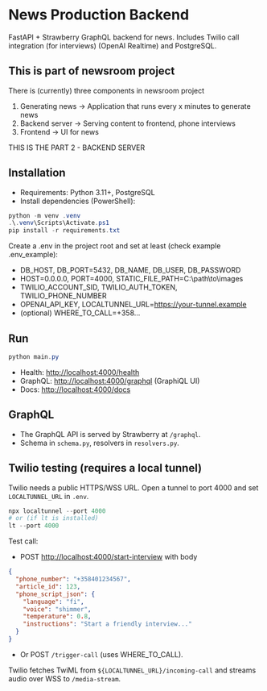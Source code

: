 # News Production Backend

FastAPI + Strawberry GraphQL backend for news. Includes Twilio call integration (for interviews) (OpenAI Realtime) and PostgreSQL.

## This is part of newsroom project
There is (currently) three components in newsroom project
1. Generating news -> Application that runs every x minutes to generate news
2. Backend server -> Serving content to frontend, phone interviews
3. Frontend -> UI for news

THIS IS THE PART 2 - BACKEND SERVER

## Installation

- Requirements: Python 3.11+, PostgreSQL
- Install dependencies (PowerShell):

```powershell
python -m venv .venv
.\.venv\Scripts\Activate.ps1
pip install -r requirements.txt
```

Create a .env in the project root and set at least (check example .env_example):

- DB_HOST, DB_PORT=5432, DB_NAME, DB_USER, DB_PASSWORD
- HOST=0.0.0.0, PORT=4000, STATIC_FILE_PATH=C:\\path\\to\\images
- TWILIO_ACCOUNT_SID, TWILIO_AUTH_TOKEN, TWILIO_PHONE_NUMBER
- OPENAI_API_KEY, LOCALTUNNEL_URL=<https://your-tunnel.example>
- (optional) WHERE_TO_CALL=+358...

## Run

```powershell
python main.py
```

- Health: <http://localhost:4000/health>
- GraphQL: <http://localhost:4000/graphql> (GraphiQL UI)
- Docs: <http://localhost:4000/docs>

## GraphQL

- The GraphQL API is served by Strawberry at `/graphql`.
- Schema in `schema.py`, resolvers in `resolvers.py`.

## Twilio testing (requires a local tunnel)

Twilio needs a public HTTPS/WSS URL. Open a tunnel to port 4000 and set `LOCALTUNNEL_URL` in `.env`.

```powershell
npx localtunnel --port 4000
# or (if lt is installed)
lt --port 4000
```

Test call:

- POST <http://localhost:4000/start-interview> with body

```json
{
  "phone_number": "+358401234567",
  "article_id": 123,
  "phone_script_json": {
    "language": "fi",
    "voice": "shimmer",
    "temperature": 0.8,
    "instructions": "Start a friendly interview..."
  }
}
```

- Or POST `/trigger-call` (uses WHERE_TO_CALL).

Twilio fetches TwiML from `${LOCALTUNNEL_URL}/incoming-call` and streams audio over WSS to `/media-stream`.

